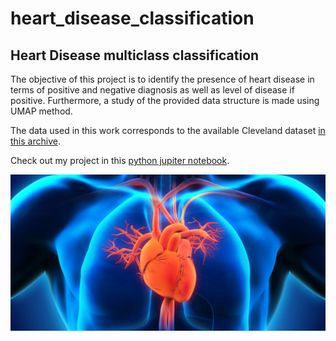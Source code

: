 # heart_disease_classification
## Heart Disease multiclass classification
The objective of this project is to identify the presence of heart disease in terms of positive and negative diagnosis as well as level of disease if positive. Furthermore, a study of the provided data structure is made using UMAP method.

The data used in this work corresponds to the available Cleveland dataset [in this archive](https://archive.ics.uci.edu/ml/datasets/heart+Disease). 

Check out my project in this [python jupiter notebook](https://github.com/noursan/heart_disease_classification/blob/main/heartDisease_classification.ipynb).

<p align:center"><img src="https://github.com/noursan/heart_disease_classification/blob/main/HeartAnatomy.jpg" width="600" height="250"/>
</p>

